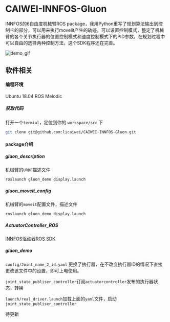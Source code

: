 # CAIWEI-INNFOS-Gluon
INNFOS的6自由度机械臂ROS package，我用Python重写了规划算法输出到控制卡的部分，可以用来执行movelit产生的轨迹。可以设置控制模式，整定了机械臂的各个关节执行器的位置控制模式和速度控制模式下的PID参数，在规划过程中可以自由的选择两种控制方法，这个SDK程序还在完善。

![demo_gif](C:\Users\lii\Documents\CAIWEI_Open_source\CAIWEI-INNFOS-Gluon\assets\demo_gif.gif)


## 软件相关

#### 编程环境 

Ubuntu 18.04 ROS Melodic

##### 获取代码

打开一个`termial`，定位到你的 `workspace/src` 下

```bash
git clone git@github.com:licaiwei/CAIWEI-INNFOS-Gluon.git
```

#### package介绍

##### gluon_description

机械臂的`URDF`描述文件

```bsah
roslaunch gluon_demo display.launch 
```

##### gluon_moveit_config

机械臂的`moveit`配置文件，描述文件

```BASJ
roslaunch gluon_demo display.launch 
```

##### ActuatorController_ROS

[INNFOS驱动器ROS SDK](https://github.com/mintasca/ActuatorController_ROS.git)

##### gluon_demo

`config/Joint_name_2_id.yaml` 更换了执行器，在不改变执行器ID的情况下直接更改该文件中的设置，即可上电使用。

`joint_state_publiser_controller`订阅`actuatorcontroller`发布的执行器状态，转换

`launch/real_driver.launch`加载上面的`yaml`文件，启动`joint_state_publiser_controller`

待更新